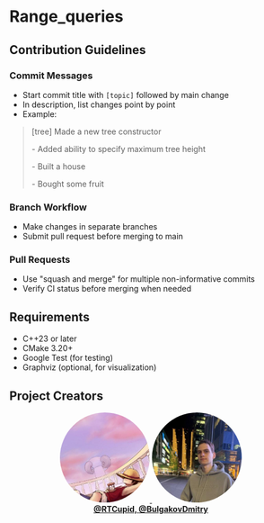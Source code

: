 # Range_queries

## Contribution Guidelines

### Commit Messages
- Start commit title with `[topic]` followed by main change
- In description, list changes point by point
- Example:
>[tree] Made a new tree constructor
>
>\- Added ability to specify maximum tree height
>
>\- Built a house
>
>\- Bought some fruit


### Branch Workflow
- Make changes in separate branches
- Submit pull request before merging to main

### Pull Requests
- Use "squash and merge" for multiple non-informative commits
- Verify CI status before merging when needed

## Requirements
- C++23 or later
- CMake 3.20+
- Google Test (for testing)
- Graphviz (optional, for visualization)

## Project Creators

<div align="center">

  <a href="https://github.com/RTCupid">
    <img src="https://raw.githubusercontent.com/BulgakovDmitry/3D_triangles/main/img/A.jpeg" width="160" height="160" style="border-radius: 50%;">
  </a>
  <a href="https://github.com/BulgakovDmitry">
    <img src="https://raw.githubusercontent.com/BulgakovDmitry/3D_triangles/main/img/D.jpeg" width="160" height="160" style="border-radius: 50%;">
  </a>
  <br>
  <a href="https://github.com/RTCupid"><strong>@RTCupid, </strong></a>
  <a href="https://github.com/BulgakovDmitry"><strong>@BulgakovDmitry</strong></a>
  <br>
</div>
